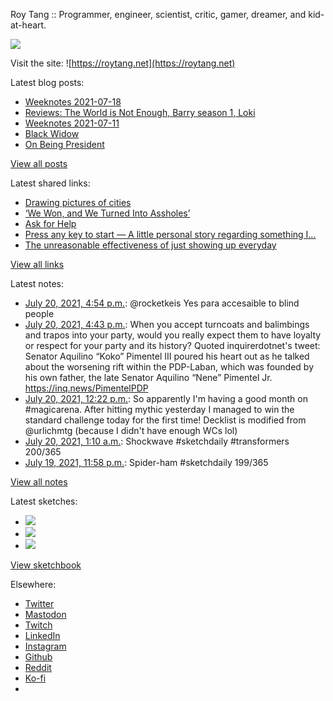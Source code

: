 Roy Tang :: Programmer, engineer, scientist, critic, gamer, dreamer, and kid-at-heart.

![](https://roytang.net/static/img/profile.jpg)

Visit the site: ![https://roytang.net](https://roytang.net)

Latest blog posts:

- [Weeknotes 2021-07-18](https://roytang.net/2021/07/weeknotes-2021-07-18/)
- [Reviews: The World is Not Enough, Barry season 1, Loki](https://roytang.net/2021/07/wine-barry-loki/)
- [Weeknotes 2021-07-11](https://roytang.net/2021/07/weeknotes-2021-07-11/)
- [Black Widow](https://roytang.net/2021/07/black-widow/)
- [On Being President](https://roytang.net/2021/07/on-being-president/)

[View all posts](https://roytang.net/blog)

Latest shared links:

- [Drawing pictures of cities](https://roytang.net/2021/07/drawing-pictures-of-cities/)
- [‘We Won, and We Turned Into Assholes’](https://roytang.net/2021/07/we-won-and-we-turned-into-assholes/)
- [Ask for Help](https://roytang.net/2021/07/ask-for-help/)
- [Press any key to start — A little personal story regarding something I...](https://roytang.net/2021/07/press-any-key-to-start-a-little-personal-story-regarding-something-i/)
- [The unreasonable effectiveness of just showing up everyday](https://roytang.net/2021/07/the-unreasonable-effectiveness-of-just-showing-up-everyday/)

[View all links](https://roytang.net/links)

Latest notes:

- [July 20, 2021, 4:54 p.m.](https://roytang.net/2021/07/1417407676640813061/): @rocketkeis Yes para accesaible to blind people
- [July 20, 2021, 4:43 p.m.](https://roytang.net/2021/07/1417404857376415744/): When you accept turncoats and balimbings and trapos into your party, would you really expect them to have loyalty or respect for your party and its history? Quoted inquirerdotnet&#x27;s tweet: Senator Aquilino “Koko” Pimentel III poured his heart out as he talked about the worsening rift within the PDP-Laban, which was founded by his own father, the late Senator Aquilino “Nene” Pimentel Jr. https://inq.news/PimentelPDP
- [July 20, 2021, 12:22 p.m.](https://roytang.net/2021/07/1417339197384323075/): So apparently I&#x27;m having a good month on #magicarena. After hitting mythic yesterday I managed to win the standard challenge today for the first time! Decklist is modified from @urlichmtg (because I didn&#x27;t have enough WCs lol)
- [July 20, 2021, 1:10 a.m.](https://roytang.net/2021/07/1417170088751341573/): Shockwave #sketchdaily #transformers 200/365
- [July 19, 2021, 11:58 p.m.](https://roytang.net/2021/07/1417151745805848580/): Spider-ham #sketchdaily 199/365

[View all notes](https://roytang.net/notes)

Latest sketches:


- ![](https://roytang.net/media/cache/9a/a8/9aa89a9ae762454f02b279a83b59d2ae.jpg)
- ![](https://roytang.net/media/cache/37/d3/37d3b96913c799a98fe9070957125f25.jpg)
- ![](https://roytang.net/media/cache/24/e0/24e0d3d6aafdb4a6cd96c59d8942b7d7.jpg)

[View sketchbook](https://roytang.net/albums/sketchbook)


Elsewhere:

- [Twitter](https://twitter.com/roytang)
- [Mastodon](https://mastodon.technology/@roytang)
- [Twitch](https://twitch.tv/twitchyroy)
- [LinkedIn](https://www.linkedin.com/in/roytang)
- [Instagram](https://instagram.com/roytang0400)
- [Github](https://github.com/roytang)
- [Reddit](https://reddit.com/u/hungryroy)
- [Ko-fi](https://ko-fi.com/roytang)
- [](mailto:hello@roytang.net)